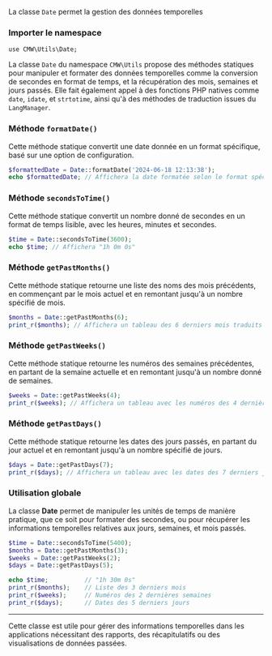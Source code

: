 La classe `Date` permet la gestion des données temporelles

### Importer le namespace
`use CMW\Utils\Date;`

La classe `Date` du namespace `CMW\Utils` propose des méthodes statiques pour manipuler et formater des données temporelles comme la conversion de secondes en format de temps, et la récupération des mois, semaines et jours passés. Elle fait également appel à des fonctions PHP natives comme `date`, `idate`, et `strtotime`, ainsi qu'à des méthodes de traduction issues du `LangManager`.

### Méthode `formatDate()`
Cette méthode statique convertit une date donnée en un format spécifique, basé sur une option de configuration.
```php
$formattedDate = Date::formatDate('2024-06-18 12:13:38');
echo $formattedDate; // Affichera la date formatée selon le format spécifié dans l'option 'dateFormat'
```

### Méthode `secondsToTime()`

Cette méthode statique convertit un nombre donné de secondes en un format de temps lisible, avec les heures, minutes et secondes.

```php
$time = Date::secondsToTime(3600);
echo $time; // Affichera "1h 0m 0s"
```

### Méthode `getPastMonths()`

Cette méthode statique retourne une liste des noms des mois précédents, en commençant par le mois actuel et en remontant jusqu'à un nombre spécifié de mois.

```php
$months = Date::getPastMonths(6);
print_r($months); // Affichera un tableau des 6 derniers mois traduits
```

### Méthode `getPastWeeks()`

Cette méthode statique retourne les numéros des semaines précédentes, en partant de la semaine actuelle et en remontant jusqu'à un nombre donné de semaines.

```php
$weeks = Date::getPastWeeks(4);
print_r($weeks); // Affichera un tableau avec les numéros des 4 dernières semaines
```

### Méthode `getPastDays()`
Cette méthode statique retourne les dates des jours passés, en partant du jour actuel et en remontant jusqu'à un nombre spécifié de jours.

```php
$days = Date::getPastDays(7);
print_r($days); // Affichera un tableau avec les dates des 7 derniers jours
```

### Utilisation globale

La classe **Date** permet de manipuler les unités de temps de manière pratique, que ce soit pour formater des secondes, ou pour récupérer les informations temporelles relatives aux jours, semaines, et mois passés.

```php
$time = Date::secondsToTime(5400);
$months = Date::getPastMonths(3);
$weeks = Date::getPastWeeks(2);
$days = Date::getPastDays(5);

echo $time;          // "1h 30m 0s"
print_r($months);    // Liste des 3 derniers mois
print_r($weeks);     // Numéros des 2 dernières semaines
print_r($days);      // Dates des 5 derniers jours
```

--- 
Cette classe est utile pour gérer des informations temporelles dans les applications nécessitant des rapports, des récapitulatifs ou des visualisations de données passées.
